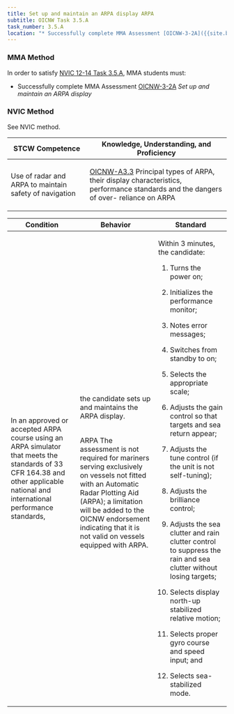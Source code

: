 ```yaml
---
title: Set up and maintain an ARPA display ARPA
subtitle: OICNW Task 3.5.A 
task_number: 3.5.A
location: "* Successfully complete MMA Assessment [OICNW-3-2A]({{site.baseurl}}/assessments/Deck/OICNW-3-2A) *Set up and maintain an ARPA display*" 
---
```



### MMA Method

In order to satisfy  [NVIC 12-14  Task  3.5.A]({{site.baseurl}}/assets/images/nvic-12-14.pdf), MMA students must:

* Successfully complete MMA Assessment [OICNW-3-2A]({{site.baseurl}}/assessments/Deck/OICNW-3-2A) *Set up and maintain an ARPA display*


### NVIC Method

<a onclick="togglevisibility('nvic_methods')" >See NVIC method.</a>

<div id='nvic_methods' class='hide'>

<table>
<thead>
<tr>
<th class='forty'> STCW Competence </th>
<th class='sixty'> Knowledge, Understanding, and Proficiency </th>
</tr>
</thead>




<tbody>
<tr><td markdown='1'>

Use of radar and ARPA to maintain safety of navigation

</td><td markdown='1'>

[OICNW-A3.3](../../tables/21.html#OICNW-A3.3) Principal types of ARPA, their display characteristics, performance standards and the dangers of over- reliance on ARPA

</td></tr>


</tbody>
</table>


<table>
<thead>
<tr><th class='twenty'>  Condition </th><th class='twenty'> Behavior </th><th  class='sixty'>Standard </th></tr>
</thead>
<tbody >



<tr><td markdown='1'>

In an approved or accepted ARPA course using an ARPA simulator that meets the standards of 33 CFR 164.38 and other applicable national and international performance standards,

</td><td markdown='1'>

the candidate sets up and maintains the ARPA display.

<br>

<div class="tooltip">ARPA
<span class="tooltiptext">
The assessment is not required for mariners serving exclusively on vessels not fitted with an Automatic Radar Plotting Aid (ARPA); a limitation will be added to the OICNW endorsement indicating that it is not valid on vessels equipped with ARPA.
</span>
</div>


</td><td markdown='1'>

Within 3 minutes, the candidate:

1. Turns the power on;

2. Initializes the performance monitor;

3. Notes error messages;

4. Switches from standby to on;

5. Selects the appropriate scale;

6. Adjusts the gain control so that targets and sea return appear;

7. Adjusts the tune control (if the unit is not self-tuning);

8. Adjusts the brilliance control;

9. Adjusts the sea clutter and rain clutter control to suppress the rain and sea clutter without losing targets;

10. Selects display north-up stabilized relative motion;

11. Selects proper gyro course and speed input; and

12. Selects sea-stabilized mode.

</td></tr>
</tbody>
</table>
</div>
